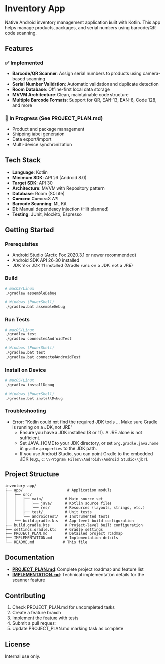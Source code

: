 # Inventory App

Native Android inventory management application built with Kotlin. This app helps manage products, packages, and serial numbers using barcode/QR code scanning.

## Features

### ✅ Implemented
- **Barcode/QR Scanner**: Assign serial numbers to products using camera-based scanning
- **Serial Number Validation**: Automatic validation and duplicate detection
- **Room Database**: Offline-first local data storage
- **MVVM Architecture**: Clean, maintainable code structure
- **Multiple Barcode Formats**: Support for QR, EAN-13, EAN-8, Code 128, and more

### 🚧 In Progress (See PROJECT_PLAN.md)
- Product and package management
- Shipping label generation
- Data export/import
- Multi-device synchronization

## Tech Stack

- **Language**: Kotlin
- **Minimum SDK**: API 26 (Android 8.0)
 - **Target SDK**: API 30
- **Architecture**: MVVM with Repository pattern
- **Database**: Room (SQLite)
- **Camera**: CameraX API
- **Barcode Scanning**: ML Kit
- **DI**: Manual dependency injection (Hilt planned)
- **Testing**: JUnit, Mockito, Espresso

## Getting Started

### Prerequisites
- Android Studio (Arctic Fox 2020.3.1 or newer recommended)
- Android SDK API 26–30 installed
- JDK 8 or JDK 11 installed (Gradle runs on a JDK, not a JRE)

### Build
```bash
# macOS/Linux
./gradlew assembleDebug

# Windows (PowerShell)
./gradlew.bat assembleDebug
```

### Run Tests
```bash
# macOS/Linux
./gradlew test
./gradlew connectedAndroidTest

# Windows (PowerShell)
./gradlew.bat test
./gradlew.bat connectedAndroidTest
```

### Install on Device
```bash
# macOS/Linux
./gradlew installDebug

# Windows (PowerShell)
./gradlew.bat installDebug
```

### Troubleshooting

- Error: "Kotlin could not find the required JDK tools ... Make sure Gradle is running on a JDK, not JRE"
	- Ensure you have a JDK installed (8 or 11). A JRE alone is not sufficient.
	- Set JAVA_HOME to your JDK directory, or set `org.gradle.java.home` in `gradle.properties` to the JDK path.
	- If you use Android Studio, you can point Gradle to the embedded JDK (e.g., `C:\\Program Files\\Android\\Android Studio\\jbr`).

## Project Structure

```
inventory-app/
├── app/                    # Application module
│   ├── src/
│   │   ├── main/          # Main source set
│   │   │   ├── java/      # Kotlin source files
│   │   │   └── res/       # Resources (layouts, strings, etc.)
│   │   ├── test/          # Unit tests
│   │   └── androidTest/   # Instrumented tests
│   └── build.gradle.kts   # App-level build configuration
├── build.gradle.kts       # Project-level build configuration
├── settings.gradle.kts    # Gradle settings
├── PROJECT_PLAN.md        # Detailed project roadmap
├── IMPLEMENTATION.md      # Implementation details
└── README.md             # This file
```

## Documentation

- **[PROJECT_PLAN.md](PROJECT_PLAN.md)**: Complete project roadmap and feature list
- **[IMPLEMENTATION.md](IMPLEMENTATION.md)**: Technical implementation details for the scanner feature

## Contributing

1. Check PROJECT_PLAN.md for uncompleted tasks
2. Create a feature branch
3. Implement the feature with tests
4. Submit a pull request
5. Update PROJECT_PLAN.md marking task as complete

## License

Internal use only.
